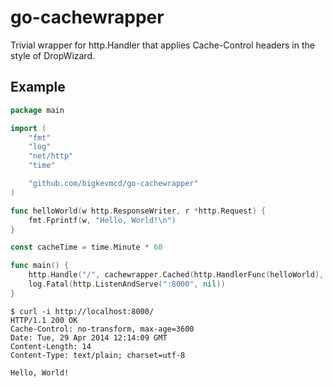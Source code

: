 go-cachewrapper
===============

Trivial wrapper for http.Handler that applies Cache-Control headers in the style of DropWizard.

Example
-------

```Go
package main

import (
	"fmt"
	"log"
	"net/http"
	"time"

	"github.com/bigkevmcd/go-cachewrapper"
)

func helloWorld(w http.ResponseWriter, r *http.Request) {
	fmt.Fprintf(w, "Hello, World!\n")
}

const cacheTime = time.Minute * 60

func main() {
	http.Handle("/", cachewrapper.Cached(http.HandlerFunc(helloWorld), cachewrapper.CacheOptions{MaxAge: cacheTime, NoTransform: true}))
	log.Fatal(http.ListenAndServe(":8000", nil))
}
```

```
$ curl -i http://localhost:8000/
HTTP/1.1 200 OK
Cache-Control: no-transform, max-age=3600
Date: Tue, 29 Apr 2014 12:14:09 GMT
Content-Length: 14
Content-Type: text/plain; charset=utf-8

Hello, World!
```
